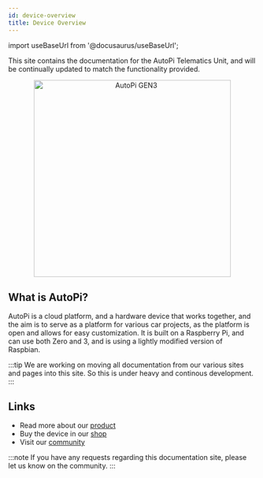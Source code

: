 ```yaml
---
id: device-overview
title: Device Overview
---
```

import useBaseUrl from '@docusaurus/useBaseUrl';

This site contains the documentation for the AutoPi Telematics Unit, and will be continually updated to match the functionality provided.
 
<p align="center">
  <img src={useBaseUrl('img/gen3device_narrow.png')} alt="AutoPi GEN3" width="400"/>
</p>

## What is AutoPi?

AutoPi is a cloud platform, and a hardware device that works together, and the aim is to serve as a platform for various car projects, as the platform is open and allows for easy customization.
It is built on a Raspberry Pi, and can use both Zero and 3, and is using a lightly modified version of Raspbian.

:::tip
We are working on moving all documentation from our various sites and pages into this site.
So this is under heavy and continous development.
:::


## Links

  - Read more about our [product](https://autopi.io)
  - Buy the device in our [shop](https://shop.autopi.io)
  - Visit our [community](https://community.autopi.io)

:::note
If you have any requests regarding this documentation site, please let us know on the community.
:::
